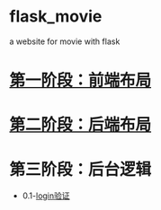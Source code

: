 # flask_movie
a website for movie with flask
# [第一阶段：前端布局](https://github.com/chistoiy/flask_movie/tree/5e5eb6e96119f3e7aa46b3ba4f880393fab566d3)    
# [第二阶段：后端布局](https://github.com/chistoiy/flask_movie/tree/92c5b0a000fb28620391fdc00f66c0c5e67c5a6e)  
# 第三阶段：后台逻辑
* 0.1-[login验证](https://github.com/chistoiy/flask_movie/tree/219f967857acbbaecdaf140ff073cd7cce773a23)
